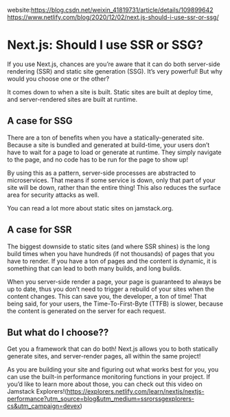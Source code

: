 website:https://blog.csdn.net/weixin_41819731/article/details/109899642
https://www.netlify.com/blog/2020/12/02/next.js-should-i-use-ssr-or-ssg/

# Next.js: Should I use SSR or SSG?

If you use Next.js, chances are you’re aware that it can do both server-side rendering (SSR) and static site generation (SSG). It’s very powerful! But why would you choose one or the other?

It comes down to when a site is built. Static sites are built at deploy time, and server-rendered sites are built at runtime.

## A case for SSG
There are a ton of benefits when you have a statically-generated site. Because a site is bundled and generated at build-time, your users don’t have to wait for a page to load or generate at runtime. They simply navigate to the page, and no code has to be run for the page to show up!

By using this as a pattern, server-side processes are abstracted to microservices. That means if some service is down, only that part of your site will be down, rather than the entire thing! This also reduces the surface area for security attacks as well.

You can read a lot more about static sites on jamstack.org.

## A case for SSR
The biggest downside to static sites (and where SSR shines) is the long build times when you have hundreds (if not thousands) of pages that you have to render. If you have a ton of pages and the content is dynamic, it is something that can lead to both many builds, and long builds.

When you server-side render a page, your page is guaranteed to always be up to date, thus you don’t need to trigger a rebuild of your sites when the content changes. This can save you, the developer, a ton of time! That being said, for your users, the Time-To-First-Byte (TTFB) is slower, because the content is generated on the server for each request.

## But what do I choose??
Get you a framework that can do both! Next.js allows you to both statically generate sites, and server-render pages, all within the same project!

As you are building your site and figuring out what works best for you, you can use the built-in performance monitoring functions in your project. If you’d like to learn more about those, you can check out this video on Jamstack Explorers!(https://explorers.netlify.com/learn/nextjs/nextjs-performance?utm_source=blog&utm_medium=ssrorssgexplorers-cs&utm_campaign=devex)